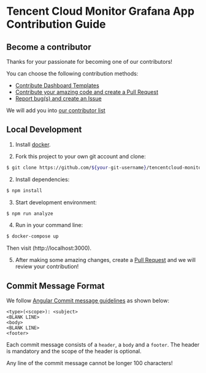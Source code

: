 # Tencent Cloud Monitor Grafana App Contribution Guide

## Become a contributor

Thanks for your passionate for becoming one of our contributors!

You can choose the following contribution methods:

- [Contribute Dashboard Templates](https://github.com/TencentCloud/tencentcloud-monitor-grafana-app/tree/master/src/dashboards)
- [Contribute your amazing code and create a Pull Request](https://github.com/TencentCloud/tencentcloud-monitor-grafana-app/pulls)
- [Report bug(s) and create an Issue](https://github.com/TencentCloud/tencentcloud-monitor-grafana-app/issues/new/choose)

We will add you into [our contributor list](#contributors)

## Local Development

1. Install [docker](https://docs.docker.com/get-docker/).

2. Fork this project to your own git account and clone:
```bash
$ git clone https://github.com/${your-git-username}/tencentcloud-monitor-grafana-app.git
```

2. Install dependencies:
```bash
$ npm install
```

3. Start development environment:
```bash
$ npm run analyze
```

4. Run in your command line:

```bash
$ docker-compose up
```
Then visit (http://localhost:3000).

5. After making some amazing changes, create a [Pull Request](https://github.com/TencentCloud/tencentcloud-monitor-grafana-app/pulls) and we will review your contribution!

## Commit Message Format

We follow [Angular Commit message guidelines](https://github.com/angular/angular/blob/22b96b9/CONTRIBUTING.md#-commit-message-guidelines) as shown below:

```
<type>(<scope>): <subject>
<BLANK LINE>
<body>
<BLANK LINE>
<footer>
```

Each commit message consists of a `header`, a `body` and a `footer`. The header is mandatory and the scope of the header is optional.

Any line of the commit message cannot be longer 100 characters!
